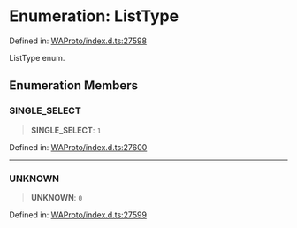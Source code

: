 # Enumeration: ListType

Defined in: [WAProto/index.d.ts:27598](https://github.com/Fokusdotid/bail/blob/dad8cbc7bd41e0c17126095b0fc017b92c3d85cf/WAProto/index.d.ts#L27598)

ListType enum.

## Enumeration Members

### SINGLE\_SELECT

> **SINGLE\_SELECT**: `1`

Defined in: [WAProto/index.d.ts:27600](https://github.com/Fokusdotid/bail/blob/dad8cbc7bd41e0c17126095b0fc017b92c3d85cf/WAProto/index.d.ts#L27600)

***

### UNKNOWN

> **UNKNOWN**: `0`

Defined in: [WAProto/index.d.ts:27599](https://github.com/Fokusdotid/bail/blob/dad8cbc7bd41e0c17126095b0fc017b92c3d85cf/WAProto/index.d.ts#L27599)
